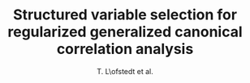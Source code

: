 ---
author: T. L\ofstedt et al.
title: Structured variable selection for regularized generalized canonical correlation analysis
year: 2016
type: inproceedings
doi: 10.1007/978-3-319-40643-5_10
booktitle: Springer Proceedings in Mathematics and Statistics
team: yes
---